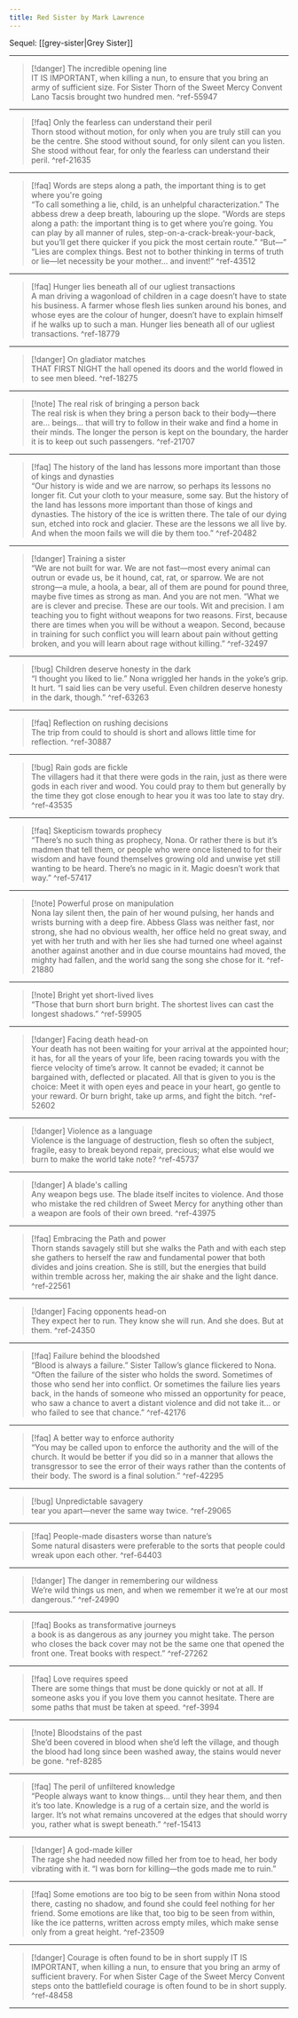 ```yaml
---
title: Red Sister by Mark Lawrence
---
```


Sequel: [[grey-sister|Grey Sister]]

---

> [!danger] The incredible opening line  
> IT IS IMPORTANT, when killing a nun, to ensure that you bring an army of sufficient size. For Sister Thorn of the Sweet Mercy Convent Lano Tacsis brought two hundred men. ^ref-55947

---

> [!faq] Only the fearless can understand their peril  
> Thorn stood without motion, for only when you are truly still can you be the centre. She stood without sound, for only silent can you listen. She stood without fear, for only the fearless can understand their peril. ^ref-21635

---

> [!faq] Words are steps along a path, the important thing is to get where you're going  
> “To call something a lie, child, is an unhelpful characterization.” The abbess drew a deep breath, labouring up the slope. “Words are steps along a path: the important thing is to get where you’re going. You can play by all manner of rules, step-on-a-crack-break-your-back, but you’ll get there quicker if you pick the most certain route.” “But—” “Lies are complex things. Best not to bother thinking in terms of truth or lie—let necessity be your mother... and invent!” ^ref-43512

---

> [!faq] Hunger lies beneath all of our ugliest transactions  
> A man driving a wagonload of children in a cage doesn’t have to state his business. A farmer whose flesh lies sunken around his bones, and whose eyes are the colour of hunger, doesn’t have to explain himself if he walks up to such a man. Hunger lies beneath all of our ugliest transactions. ^ref-18779

---

> [!danger] On gladiator matches  
> THAT FIRST NIGHT the hall opened its doors and the world flowed in to see men bleed. ^ref-18275

---

> [!note] The real risk of bringing a person back  
> The real risk is when they bring a person back to their body—there are... beings... that will try to follow in their wake and find a home in their minds. The longer the person is kept on the boundary, the harder it is to keep out such passengers. ^ref-21707

---

> [!faq] The history of the land has lessons more important than those of kings and dynasties  
> “Our history is wide and we are narrow, so perhaps its lessons no longer fit. Cut your cloth to your measure, some say. But the history of the land has lessons more important than those of kings and dynasties. The history of the ice is written there. The tale of our dying sun, etched into rock and glacier. These are the lessons we all live by. And when the moon fails we will die by them too.” ^ref-20482

---

> [!danger] Training a sister  
> “We are not built for war. We are not fast—most every animal can outrun or evade us, be it hound, cat, rat, or sparrow. We are not strong—a mule, a hoola, a bear, all of them are pound for pound three, maybe five times as strong as man. And you are not men. “What we are is clever and precise. These are our tools. Wit and precision. I am teaching you to fight without weapons for two reasons. First, because there are times when you will be without a weapon. Second, because in training for such conflict you will learn about pain without getting broken, and you will learn about rage without killing.” ^ref-32497

---

> [!bug] Children deserve honesty in the dark  
> “I thought you liked to lie.” Nona wriggled her hands in the yoke’s grip. It hurt. “I said lies can be very useful. Even children deserve honesty in the dark, though.” ^ref-63263

---

> [!faq] Reflection on rushing decisions  
> The trip from could to should is short and allows little time for reflection. ^ref-30887

---

> [!bug] Rain gods are fickle  
> The villagers had it that there were gods in the rain, just as there were gods in each river and wood. You could pray to them but generally by the time they got close enough to hear you it was too late to stay dry. ^ref-43535

---

> [!faq] Skepticism towards prophecy  
> “There’s no such thing as prophecy, Nona. Or rather there is but it’s madmen that tell them, or people who were once listened to for their wisdom and have found themselves growing old and unwise yet still wanting to be heard. There’s no magic in it. Magic doesn’t work that way.” ^ref-57417

---

> [!note] Powerful prose on manipulation  
> Nona lay silent then, the pain of her wound pulsing, her hands and wrists burning with a deep fire. Abbess Glass was neither fast, nor strong, she had no obvious wealth, her office held no great sway, and yet with her truth and with her lies she had turned one wheel against another against another and in due course mountains had moved, the mighty had fallen, and the world sang the song she chose for it. ^ref-21880

---

> [!note] Bright yet short-lived lives  
> “Those that burn short burn bright. The shortest lives can cast the longest shadows.” ^ref-59905

---

> [!danger] Facing death head-on  
> Your death has not been waiting for your arrival at the appointed hour; it has, for all the years of your life, been racing towards you with the fierce velocity of time’s arrow. It cannot be evaded; it cannot be bargained with, deflected or placated. All that is given to you is the choice: Meet it with open eyes and peace in your heart, go gentle to your reward. Or burn bright, take up arms, and fight the bitch. ^ref-52602

---

> [!danger] Violence as a language  
> Violence is the language of destruction, flesh so often the subject, fragile, easy to break beyond repair, precious; what else would we burn to make the world take note? ^ref-45737

---

> [!danger] A blade's calling  
> Any weapon begs use. The blade itself incites to violence. And those who mistake the red children of Sweet Mercy for anything other than a weapon are fools of their own breed. ^ref-43975

---

> [!faq] Embracing the Path and power  
> Thorn stands savagely still but she walks the Path and with each step she gathers to herself the raw and fundamental power that both divides and joins creation. She is still, but the energies that build within tremble across her, making the air shake and the light dance. ^ref-22561

---

> [!danger] Facing opponents head-on  
> They expect her to run. They know she will run. And she does. But at them. ^ref-24350

---

> [!faq] Failure behind the bloodshed  
> “Blood is always a failure.” Sister Tallow’s glance flickered to Nona. “Often the failure of the sister who holds the sword. Sometimes of those who send her into conflict. Or sometimes the failure lies years back, in the hands of someone who missed an opportunity for peace, who saw a chance to avert a distant violence and did not take it... or who failed to see that chance.” ^ref-42176

---

> [!faq] A better way to enforce authority  
> “You may be called upon to enforce the authority and the will of the church. It would be better if you did so in a manner that allows the transgressor to see the error of their ways rather than the contents of their body. The sword is a final solution.” ^ref-42295

---

> [!bug] Unpredictable savagery  
> tear you apart—never the same way twice. ^ref-29065

---

> [!faq] People-made disasters worse than nature’s  
> Some natural disasters were preferable to the sorts that people could wreak upon each other. ^ref-64403

---

> [!danger] The danger in remembering our wildness  
> We’re wild things us men, and when we remember it we’re at our most dangerous.” ^ref-24990

---

> [!faq] Books as transformative journeys  
> a book is as dangerous as any journey you might take. The person who closes the back cover may not be the same one that opened the front one. Treat books with respect.” ^ref-27262

---

> [!faq] Love requires speed  
> There are some things that must be done quickly or not at all. If someone asks you if you love them you cannot hesitate. There are some paths that must be taken at speed. ^ref-3994

---

> [!note] Bloodstains of the past  
> She’d been covered in blood when she’d left the village, and though the blood had long since been washed away, the stains would never be gone. ^ref-8285

---

> [!faq] The peril of unfiltered knowledge  
> “People always want to know things... until they hear them, and then it’s too late. Knowledge is a rug of a certain size, and the world is larger. It’s not what remains uncovered at the edges that should worry you, rather what is swept beneath.” ^ref-15413

---

> [!danger] A god-made killer  
> The rage she had needed now filled her from toe to head, her body vibrating with it. “I was born for killing—the gods made me to ruin.”

---

> [!faq] Some emotions are too big to be seen from within
> Nona stood there, casting no shadow, and found she could feel nothing for her friend. Some emotions are like that, too big to be seen from within, like the ice patterns, written across empty miles, which make sense only from a great height. ^ref-23509

---

> [!danger] Courage is often found to be in short supply
> IT IS IMPORTANT, when killing a nun, to ensure that you bring an army of sufficient bravery. For when Sister Cage of the Sweet Mercy Convent steps onto the battlefield courage is often found to be in short supply. ^ref-48458

---
